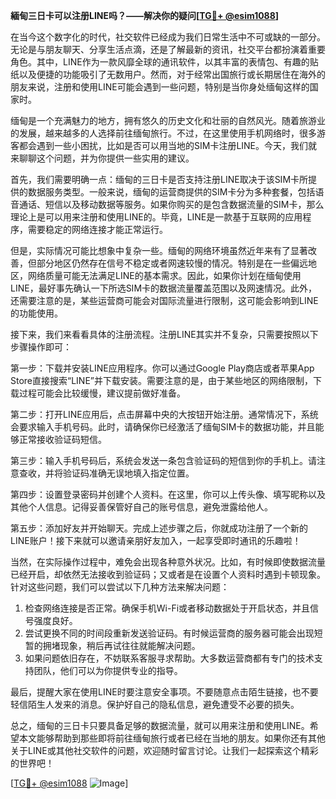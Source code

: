 **緬甸三日卡可以注册LINE吗？——解决你的疑问[[TG💪+ @esim1088](https://t.me/s/esim1088)]**

在当今这个数字化的时代，社交软件已经成为我们日常生活中不可或缺的一部分。无论是与朋友聊天、分享生活点滴，还是了解最新的资讯，社交平台都扮演着重要角色。其中，LINE作为一款风靡全球的通讯软件，以其丰富的表情包、有趣的贴纸以及便捷的功能吸引了无数用户。然而，对于经常出国旅行或长期居住在海外的朋友来说，注册和使用LINE可能会遇到一些问题，特别是当你身处缅甸这样的国家时。

缅甸是一个充满魅力的地方，拥有悠久的历史文化和壮丽的自然风光。随着旅游业的发展，越来越多的人选择前往缅甸旅行。不过，在这里使用手机网络时，很多游客都会遇到一些小困扰，比如是否可以用当地的SIM卡注册LINE。今天，我们就来聊聊这个问题，并为你提供一些实用的建议。

首先，我们需要明确一点：缅甸的三日卡是否支持注册LINE取决于该SIM卡所提供的数据服务类型。一般来说，缅甸的运营商提供的SIM卡分为多种套餐，包括语音通话、短信以及移动数据等服务。如果你购买的是包含数据流量的SIM卡，那么理论上是可以用来注册和使用LINE的。毕竟，LINE是一款基于互联网的应用程序，需要稳定的网络连接才能正常运行。

但是，实际情况可能比想象中复杂一些。缅甸的网络环境虽然近年来有了显著改善，但部分地区仍然存在信号不稳定或者网速较慢的情况。特别是在一些偏远地区，网络质量可能无法满足LINE的基本需求。因此，如果你计划在缅甸使用LINE，最好事先确认一下所选SIM卡的数据流量覆盖范围以及网速情况。此外，还需要注意的是，某些运营商可能会对国际流量进行限制，这可能会影响到LINE的功能使用。

接下来，我们来看看具体的注册流程。注册LINE其实并不复杂，只需要按照以下步骤操作即可：

第一步：下载并安装LINE应用程序。你可以通过Google Play商店或者苹果App Store直接搜索“LINE”并下载安装。需要注意的是，由于某些地区的网络限制，下载过程可能会比较缓慢，建议提前做好准备。

第二步：打开LINE应用后，点击屏幕中央的大按钮开始注册。通常情况下，系统会要求输入手机号码。此时，请确保你已经激活了缅甸SIM卡的数据功能，并且能够正常接收验证码短信。

第三步：输入手机号码后，系统会发送一条包含验证码的短信到你的手机上。请注意查收，并将验证码准确无误地填入指定位置。

第四步：设置登录密码并创建个人资料。在这里，你可以上传头像、填写昵称以及其他个人信息。记得妥善保管好自己的账号信息，避免泄露给他人。

第五步：添加好友并开始聊天。完成上述步骤之后，你就成功注册了一个新的LINE账户！接下来就可以邀请亲朋好友加入，一起享受即时通讯的乐趣啦！

当然，在实际操作过程中，难免会出现各种意外状况。比如，有时候即使数据流量已经开启，却依然无法接收到验证码；又或者是在设置个人资料时遇到卡顿现象。针对这些问题，我们可以尝试以下几种方法来解决问题：

1. 检查网络连接是否正常。确保手机Wi-Fi或者移动数据处于开启状态，并且信号强度良好。
2. 尝试更换不同的时间段重新发送验证码。有时候运营商的服务器可能会出现短暂的拥堵现象，稍后再试往往就能解决问题。
3. 如果问题依旧存在，不妨联系客服寻求帮助。大多数运营商都有专门的技术支持团队，他们可以为你提供专业的指导。

最后，提醒大家在使用LINE时要注意安全事项。不要随意点击陌生链接，也不要轻信陌生人发来的消息。保护好自己的隐私信息，避免遭受不必要的损失。

总之，缅甸的三日卡只要具备足够的数据流量，就可以用来注册和使用LINE。希望本文能够帮助到那些即将前往缅甸旅行或者已经在当地的朋友。如果你还有其他关于LINE或其他社交软件的问题，欢迎随时留言讨论。让我们一起探索这个精彩的世界吧！

[[TG💪+ @esim1088](https://t.me/s/esim1088) ![Image](https://i.postimg.cc/4NQfJmqS/Snipaste-2025-05-13-00-14-12.png)]
